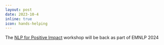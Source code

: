 ```yaml
---
layout: post
date: 2023-10-4
inline: true
icon: hands-helping
---
```


The <a href="https://sites.google.com/view/nlp4positiveimpact" target="_blank">NLP for Positive Impact</a> workshop will be back as part of EMNLP 2024
